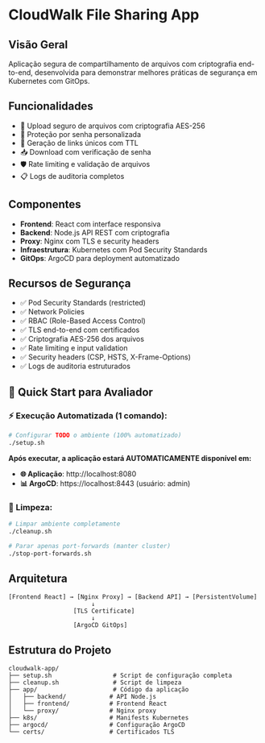 # CloudWalk File Sharing App

## Visão Geral

Aplicação segura de compartilhamento de arquivos com criptografia end-to-end, desenvolvida para demonstrar melhores práticas de segurança em Kubernetes com GitOps.

## Funcionalidades

- 📁 Upload seguro de arquivos com criptografia AES-256
- 🔐 Proteção por senha personalizada
- 🔗 Geração de links únicos com TTL
- 📥 Download com verificação de senha
- 🛡️ Rate limiting e validação de arquivos
- 📋 Logs de auditoria completos

## Componentes

- **Frontend**: React com interface responsiva
- **Backend**: Node.js API REST com criptografia
- **Proxy**: Nginx com TLS e security headers
- **Infraestrutura**: Kubernetes com Pod Security Standards
- **GitOps**: ArgoCD para deployment automatizado

## Recursos de Segurança

- ✅ Pod Security Standards (restricted)
- ✅ Network Policies
- ✅ RBAC (Role-Based Access Control)
- ✅ TLS end-to-end com certificados
- ✅ Criptografia AES-256 dos arquivos
- ✅ Rate limiting e input validation
- ✅ Security headers (CSP, HSTS, X-Frame-Options)
- ✅ Logs de auditoria estruturados

## 🚀 Quick Start para Avaliador

### ⚡ Execução Automatizada (1 comando):

```bash
# Configurar TODO o ambiente (100% automatizado)
./setup.sh
```

**Após executar, a aplicação estará AUTOMATICAMENTE disponível em:**
- **🌐 Aplicação**: http://localhost:8080
- **📊 ArgoCD**: https://localhost:8443 (usuário: admin)

### 🧹 Limpeza:

```bash
# Limpar ambiente completamente
./cleanup.sh

# Parar apenas port-forwards (manter cluster)
./stop-port-forwards.sh
```

## Arquitetura

```
[Frontend React] → [Nginx Proxy] → [Backend API] → [PersistentVolume]
                       ↓
                  [TLS Certificate]
                       ↓
                  [ArgoCD GitOps]
```

## Estrutura do Projeto

```
cloudwalk-app/
├── setup.sh                 # Script de configuração completa
├── cleanup.sh               # Script de limpeza
├── app/                     # Código da aplicação
│   ├── backend/            # API Node.js
│   ├── frontend/           # Frontend React
│   └── proxy/              # Nginx proxy
├── k8s/                    # Manifests Kubernetes
├── argocd/                 # Configuração ArgoCD
└── certs/                  # Certificados TLS
```
